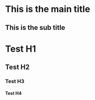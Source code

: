 This is the main title
======================

This is the sub title
---------------------

# Test H1
## Test H2
### Test H3
#### Test H4
